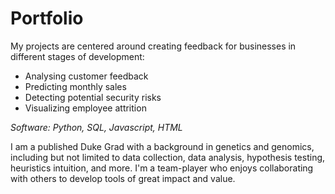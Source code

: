 # Portfolio

My projects are centered around creating feedback for businesses in different stages of development:
- Analysing customer feedback
- Predicting monthly sales 
- Detecting potential security risks
- Visualizing employee attrition

_Software: Python, SQL, Javascript, HTML_

I am a published Duke Grad with a background in genetics and genomics, including but not limited to data collection, data analysis, hypothesis testing, heuristics intuition, and more. I'm a team-player who enjoys collaborating with others to develop tools of great impact and value.
